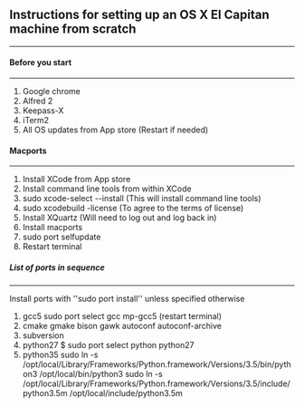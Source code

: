 ## Instructions for setting up an OS X El Capitan machine from scratch
------------

#### Before you start
----------
1. Google chrome
2. Alfred 2
3. Keepass-X
4. iTerm2
5. All OS updates from App store (Restart if needed)


#### Macports
---------

1. Install XCode from App store
2. Install command line tools from within XCode
3. sudo xcode-select --install   (This will install command line tools)
4. sudo xcodebuild -license    (To agree to the terms of license)
5. Install XQuartz (Will need to log out and log back in)
6. Install macports
7. sudo port selfupdate
8. Restart terminal

##### List of ports in sequence
----------
Install ports with ''sudo port install'' unless specified otherwise

1. gcc5
   sudo port select gcc mp-gcc5 (restart terminal)
2. cmake gmake bison gawk autoconf autoconf-archive
3. subversion
4. python27
   $ sudo port select python python27
5. python35
   sudo ln -s /opt/local/Library/Frameworks/Python.framework/Versions/3.5/bin/python3 /opt/local/bin/python3
   sudo ln -s /opt/local/Library/Frameworks/Python.framework/Versions/3.5/include/python3.5m /opt/local/include/python3.5m


